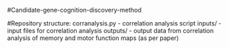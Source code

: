 #Candidate-gene-cognition-discovery-method

#Repository structure:
corranalysis.py - correlation analysis script
inputs/ - input files for correlation analysis
outputs/ - output data from correlation analysis of memory and motor function maps (as per paper)